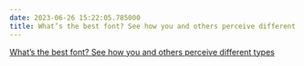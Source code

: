 ```yaml
---
date: 2023-06-26 15:22:05.785000
title: What’s the best font? See how you and others perceive different types
---
```


[What’s the best font? See how you and others perceive different types](https://www.washingtonpost.com/technology/interactive/2023/best-font-you-test-types-styles/?font=casual_script)